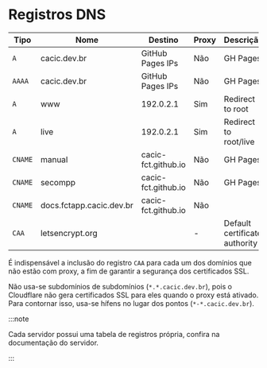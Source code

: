 # Registros DNS

| Tipo    | Nome                     | Destino             | Proxy | Descrição                     |
| ------- | ------------------------ | ------------------- | ----- | ----------------------------- |
| `A`     | cacic.dev.br             | GitHub Pages IPs    | Não   | GH Pages                      |
| `AAAA`  | cacic.dev.br             | GitHub Pages IPs    | Não   | GH Pages                      |
| `A`     | www                      | 192.0.2.1           | Sim   | Redirect to root              |
| `A`     | live                     | 192.0.2.1           | Sim   | Redirect to root/live         |
| `CNAME` | manual                   | cacic-fct.github.io | Não   | GH Pages                      |
| `CNAME` | secompp                  | cacic-fct.github.io | Não   | GH Pages                      |
| `CNAME` | docs.fctapp.cacic.dev.br | cacic-fct.github.io | Não   |
| `CAA`   | letsencrypt.org          |                     | -     | Default certificate authority |

É indispensável a inclusão do registro `CAA` para cada um dos domínios que não estão com proxy, a fim de garantir a segurança dos certificados SSL.

Não usa-se subdomínios de subdomínios (`*.*.cacic.dev.br`), pois o Cloudflare não gera certificados SSL para eles quando o proxy está ativado.  
Para contornar isso, usa-se hífens no lugar dos pontos (`*-*.cacic.dev.br`).

:::note

Cada servidor possui uma tabela de registros própria, confira na documentação do servidor.

:::
